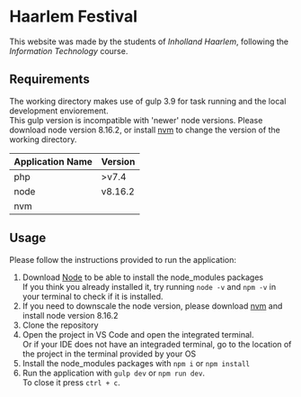 # Haarlem Festival
This website was made by the students of *Inholland Haarlem*, following the *Information Technology* course.

## Requirements
The working directory makes use of gulp 3.9 for task running and the local development enviorement.<br/>
This gulp version is incompatible with 'newer' node versions. Please download node version 8.16.2, or install [nvm](https://github.com/coreybutler/nvm-windows#node-version-manager-nvm-for-windows) to change the version of the working directory.

| Application Name | Version |
|------------------|---------|
| php              | >v7.4   |
| node             | v8.16.2 |
| nvm              |         |

## Usage
Please follow the instructions provided to run the application:

1. Download [Node](https://nodejs.org/en/download/) to be able to install the node_modules packages
<br/>If you think you already installed it, try running `node -v` and `npm -v` in your terminal to check if it is installed.
2. If you need to downscale the node version, please download
[nvm](https://github.com/coreybutler/nvm-windows#node-version-manager-nvm-for-windows) and install node version 8.16.2
3. Clone the repository
4. Open the project in VS Code and open the integrated terminal.<br/>Or if your IDE does not have an integraded terminal, go to the location of the project in the terminal provided by your OS 
5. Install the node_modules packages with `npm i` or `npm install`
6. Run the application with `gulp dev` or `npm run dev`.<br/>To close it press `ctrl + c`.

